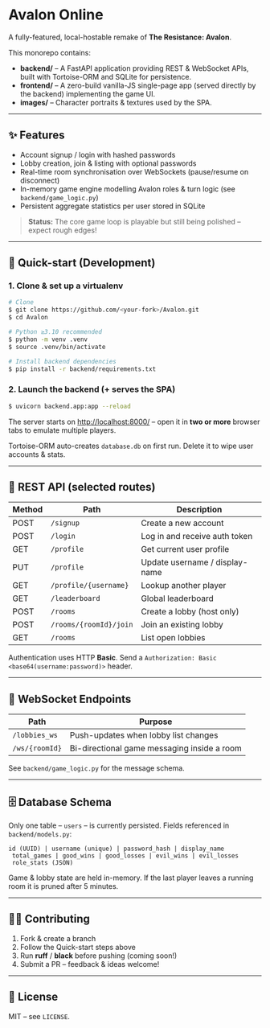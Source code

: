 # Avalon Online

A fully-featured, local-hostable remake of **The Resistance: Avalon**.

This monorepo contains:

* **backend/** – A FastAPI application providing REST & WebSocket APIs, built with Tortoise-ORM and SQLite for persistence.
* **frontend/** – A zero-build vanilla-JS single-page app (served directly by the backend) implementing the game UI.
* **images/** – Character portraits & textures used by the SPA.

---

## ✨ Features

* Account signup / login with hashed passwords
* Lobby creation, join & listing with optional passwords
* Real-time room synchronisation over WebSockets (pause/resume on disconnect)
* In-memory game engine modelling Avalon roles & turn logic (see `backend/game_logic.py`)
* Persistent aggregate statistics per user stored in SQLite

> **Status:** The core game loop is playable but still being polished – expect rough edges!

---

## 🚀 Quick-start (Development)

### 1. Clone & set up a virtualenv

```bash
# Clone
$ git clone https://github.com/<your-fork>/Avalon.git
$ cd Avalon

# Python ≥3.10 recommended
$ python -m venv .venv
$ source .venv/bin/activate

# Install backend dependencies
$ pip install -r backend/requirements.txt
```

### 2. Launch the backend (+ serves the SPA)

```bash
$ uvicorn backend.app:app --reload
```

The server starts on <http://localhost:8000/> – open it in **two or more** browser tabs to emulate multiple players.

Tortoise-ORM auto-creates `database.db` on first run. Delete it to wipe user accounts & stats.

---

## 📡 REST API (selected routes)

| Method | Path | Description |
| ------ | ---- | ----------- |
| POST   | `/signup`               | Create a new account |
| POST   | `/login`                | Log in and receive auth token |
| GET    | `/profile`              | Get current user profile |
| PUT    | `/profile`              | Update username / display-name |
| GET    | `/profile/{username}`   | Lookup another player |
| GET    | `/leaderboard`          | Global leaderboard |
| POST   | `/rooms`                | Create a lobby (host only) |
| POST   | `/rooms/{roomId}/join`  | Join an existing lobby |
| GET    | `/rooms`                | List open lobbies |

Authentication uses HTTP **Basic**. Send a `Authorization: Basic <base64(username:password)>` header.

---

## 🔌 WebSocket Endpoints

| Path | Purpose |
| ---- | ------- |
| `/lobbies_ws` | Push-updates when lobby list changes |
| `/ws/{roomId}` | Bi-directional game messaging inside a room |

See `backend/game_logic.py` for the message schema.

---

## 🗄️ Database Schema

Only one table – `users` – is currently persisted.  Fields referenced in `backend/models.py`:

```text
id (UUID) | username (unique) | password_hash | display_name
 total_games | good_wins | good_losses | evil_wins | evil_losses
 role_stats (JSON)
```

Game & lobby state are held in-memory. If the last player leaves a running room it is pruned after 5 minutes.

---

## 🧑‍💻 Contributing

1. Fork & create a branch
2. Follow the Quick-start steps above
3. Run **ruff** / **black** before pushing (coming soon!)
4. Submit a PR – feedback & ideas welcome!

---

## 📜 License

MIT – see `LICENSE`. 